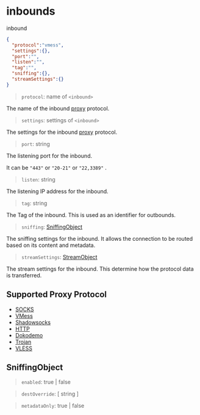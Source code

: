# inbounds
inbound

```json
{
  "protocol":"vmess",
  "settings":{},
  "port":"",
  "listen":"",
  "tag":"",
  "sniffing":{},
  "streamSettings":{}
}
```

> `protocol`: name of `<inbound>`

The name of the inbound [proxy](proxy.md) protocol.

> `settings`: settings of `<inbound>`

The settings for the inbound [proxy](proxy.md) protocol.

> `port`: string

The listening port for the inbound.

It can be ``"443"`` or `"20-21"` or `"22,3389"` .

> `listen`: string

The listening IP address for the inbound.

> `tag`: string

The Tag of the inbound. This is used as an identifier for outbounds.

> `sniffing`: [SniffingObject](#SniffingObject)

The sniffing settings for the inbound. It allows the connection to be routed based on its content and metadata.

> `streamSettings`: [StreamObject](stream.md)

The stream settings for the inbound. This determine how the protocol data is transferred.

## Supported Proxy Protocol

* [SOCKS](proxy/socks.md)
* [VMess](proxy/vmess.md)
* [Shadowsocks](proxy/shadowsocks.md)
* [HTTP](proxy/http.md)
* [Dokodemo](proxy/dokodemo.md)
* [Trojan](proxy/trojan.md)
* [VLESS](proxy/vless.md)

## SniffingObject

> `enabled`: true | false

> `destOverride`: [ string ]

> `metadataOnly`: true | false
